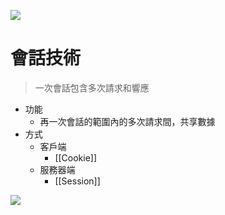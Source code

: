 
![](https://i.imgur.com/OM6QmEm.png)
# 會話技術
> 一次會話包含多次請求和響應

- 功能
	- 再一次會話的範圍內的多次請求間，共享數據
- 方式
	- 客戶端
		- [[Cookie]]
	- 服務器端
		- [[Session]]

![](https://i.imgur.com/cDOTQuu.png)


